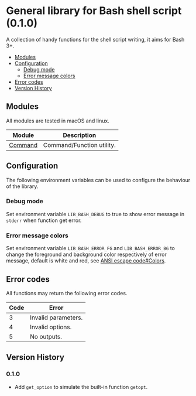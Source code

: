 # General library for Bash shell script (0.1.0)

A collection of handy functions for the shell script writing, it aims for Bash 3+.

* [Modules](#modules)
* [Configuration](#configuration)
  * [Debug mode](#debug-mode)
  * [Error message colors](#error-message-colors)
* [Error codes](#error-codes)
* [Version History](#version-history)

## Modules

All modules are tested in macOS and linux.

Module | Description
----- | -----
[Command](doc/command.md) | Command/Function utility.

## Configuration

The following environment variables can be used to configure the behaviour of the library.

### Debug mode

Set environment variable `LIB_BASH_DEBUG` to true to show error message in `stderr` when function get error.

### Error message colors

Set environment variable `LIB_BASH_ERROR_FG` and `LIB_BASH_ERROR_BG` to change the foreground and background color respectively of error message, default is white and red, see [ANSI escape code#Colors](https://en.wikipedia.org/wiki/ANSI_escape_code#Colors).

## Error codes

All functions may return the following error codes.

Code | Error
----- | -----
3 | Invalid parameters.
4 | Invalid options.
5 | No outputs.

## Version History

### 0.1.0

* Add `get_option` to simulate the built-in function `getopt`.
